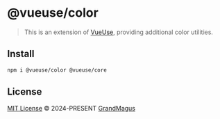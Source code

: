 # @vueuse/color

> This is an extension of [VueUse](https://github.com/vueuse/vueuse), providing additional color utilities.

## Install

```bash
npm i @vueuse/color @vueuse/core
```

## License

[MIT License](https://github.com/vueuse/vueuse/blob/master/LICENSE) © 2024-PRESENT [GrandMagus](https://github.com/GrandMagus02)
